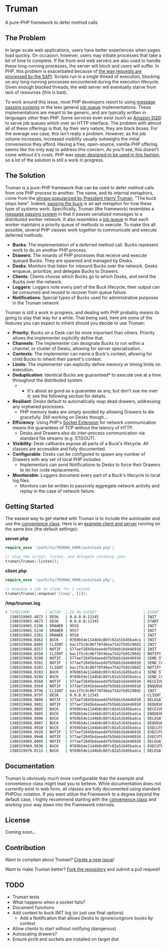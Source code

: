 Truman
======
A pure-PHP framework to defer method calls

The Problem
-----------
In large-scale web applications, users have better experiences when pages load quickly. On occasion, however,
users may initiate processes that take a bit of time to complete. If the front-end web servers are also used
to handle these long-running processes, the server will block and users will suffer. In PHP, this problem is
exacerbated because of [the way requests are processed by the SAPI][1]. Scripts run in a single thread
of execution, blocking on any long-running processes encountered during the execution lifecycle. Given enough
blocked threads, the web server will eventually starve from lack of resources (this is bad).

To work around this issue, most PHP developers resort to using [message passing systems][2] or the less general
[job queue][3] implementations. These implementations are meant to be generic, and are typically written in languages
other than PHP. Some services even exist (such as [Amazon SQS][4]) to serve job queues which over an HTTP interface.
The problem with almost all of these offerings is that, by their very nature, they are black boxes. For the average use
case, this isn't really a problem. However, as the job volume increases, increased visibility usually outweighs the
initial convenience they afford. Having a free, open-source, vanilla-PHP offering seems like the only way to address
this concern. As you'll see, this doesn't come without it's costs. PHP was [never designed to be used in this fashion][5],
so a lot of the solution is still a work in progress.

The Solution
------------
Truman is a pure-PHP framework that can be used to defer method calls from one PHP process to another. The name, and its
internal metaphors, come from the [phrase popularized by President Harry Truman][6], "The buck stops here". Indeed,
[passing the buck][7] is an apt metaphor for how these type of systems work. Specifically, Truman (the framework) resembles
a [message passing system][2] in that it passes serialized messages to a distributed worker network. It also resembles
a [job queue][3] in that each worker maintains a priority queue of methods to execute. To make this all possible, several
PHP classes work together to communicate and execute deferred methods:

- __Bucks__: The implementation of a deferred method call. Bucks represent work to do on another PHP process.
- __Drawers__: The innards of PHP processes that receive and execute queued Bucks. They are spawned and managed by Desks.
- __Desks__: Monitors that listen for inbound Bucks over the network. Desks enqueue, prioritize, and delegate Bucks to Drawers.
- __Clients__: Clients choose which Bucks go to which Desks, and send the Bucks over the network.
- __Loggers__: Loggers note every part of the Buck lifecycle; their output can be consumed and reused to recover from queue failure.
- __Notifications__: Special types of Bucks used for administrative purposes in the Truman network

Truman is still a work in progress, and dealing with PHP probably means its going to stay that way for a while. That
being said, here are some of the features you can expect to inherit should you decide to use Truman:

- __Priority__: Bucks on a Desk can be more important than others. Priority allows the implementer explicitly define that.
- __Channels__: The implementer can designate Bucks to run within a channel, or cluster of Desks, allowing for server specialization.
- __Contexts__: The implementer can name a Buck's context, allowing for child Bucks to inherit their parent's context.
- __Limits__: The implementer can explicitly define memory or timing limits on execution.
- __Deduplication__: Identical Bucks are guaranteed* to execute one at a time throughout the distributed system.
  + * It's about as good as a guarantee as any, but don't sue me over it; see the following section for details.
- __Resiliant__: Desks default to automatically reap dead drawers, addressing any orphaned processes.
  + PHP memory leaks are simply avoided by allowing Drawers to die gracefully. Still working on Desks though...
- __Efficiency__: Using PHP's [Socket Extension][8] for network communication means the guarantees of TCP without the latency of HTTP.
  + Desks and Drawers also do inter-process communication via standard file streams (e.g. STDOUT).
- __Visibility__: Desk callbacks expose all parts of a Buck's lifecycle. All classes are accessible and fully documented.
- __Configurable__: Desks can be configured to spawn any number of Drawers with any set of local PHP includes.
  + Implementors can send Notifications to Desks to force their Drawers to do hot code replacements.
- __Monitorable__: Loggers document every part of a Buck's lifecycle to local log files.
  + Monitors can be written to passively aggregate network activity and replay in the case of network failure.


Getting Started
---------------
The easiest way to get started with Truman is to include the autoloader and use the [convenience class][9]. Here is an
[example client and server][10] running on the same box (the default settings):

__server.php__
```php
require_once '/path/to/TRUMAN_HOME/autoload.php';

// stop the script, listen, and delegate incoming jobs
truman\Truman::listen();
```

__client.php__
```php
require_once '/path/to/TRUMAN_HOME/autoload.php';

// enqueue a job to sleep for 1 second
truman\Truman::enqueue('sleep', [1]);
```

__/tmp/truman.log__
```sh
# TIMESTAMP       | ACTOR  | ID OR SOCKET                     | EVENT             | DETAILS
  1380319965.4672 | DESK   | 0.0.0.0:12345                    | INIT              | [9557,9558,9559]
  1380319965.4673 | DESK   | 0.0.0.0:12345                    | START             |
  1380319965.5196 | DRAWER | 9559                             | INIT              |
  1380319965.5234 | DRAWER | 9557                             | INIT              |
  1380319965.5261 | DRAWER | 9558                             | INIT              |
  1380319968.8462 | BUCK   | 0769b54e1144b8c807c02a51645badca | INIT              | {"callable":"sleep","args":[1],"options":[]}
  1380319968.8485 | CLIENT | bac1f5c9c06f70f46ea7542fb95290d2 | INIT              | {"desks":["127.0.0.1:12345"],"timestamp":"1380319968.8485"}
  1380319968.8557 | NOTIF  | 577aef2845bdaeeddfb5bbb16d446910 | INIT              | {"type":0,"notice":"YToxOntpOjA7YTozOntzOjQ6InBvcnQiO2k6MTIzNDU7czo0OiJob3N0IjtzOjk6IjEyNy4wLjAuMSI7czo4OiJjaGFubmVscyI7YToxOntpOjA7czo3OiJkZWZhdWx0Ijt9fX0=@1380319968.8485","options":{"priority":9223372036854775807}}
  1380319968.8558 | CLIENT | bac1f5c9c06f70f46ea7542fb95290d2 | NOTIFY_START      | "YToxOntpOjA7YTozOntzOjQ6InBvcnQiO2k6MTIzNDU7czo0OiJob3N0IjtzOjk6IjEyNy4wLjAuMSI7czo4OiJjaGFubmVscyI7YToxOntpOjA7czo3OiJkZWZhdWx0Ijt9fX0=@1380319968.8485"
  1380319968.9280 | NOTIF  | 577aef2845bdaeeddfb5bbb16d446910 | SEND_START        | "127.0.0.1:12345"
  1380319968.9282 | NOTIF  | 577aef2845bdaeeddfb5bbb16d446910 | SEND_COMPLETE     | "127.0.0.1:12345"
  1380319968.9283 | CLIENT | bac1f5c9c06f70f46ea7542fb95290d2 | NOTIFY_COMPLETE   |
  1380319968.9283 | BUCK   | 0769b54e1144b8c807c02a51645badca | SEND_START        | "127.0.0.1:12345"
  1380319968.9284 | BUCK   | 0769b54e1144b8c807c02a51645badca | SEND_COMPLETE     | "127.0.0.1:12345"
  1380319968.9568 | NOTIF  | 577aef2845bdaeeddfb5bbb16d446910 | RECEIVED          | "0.0.0.0:12345"
  1380319968.9569 | NOTIF  | 577aef2845bdaeeddfb5bbb16d446910 | ENQUEUED          | 9223372036854775807
  1380319968.9796 | CLIENT | bac1f5c9c06f70f46ea7542fb95290d2 | INIT              | {"desks":["127.0.0.1:12345"],"timestamp":"1380319968.8485"}
  1380319968.9797 | DESK   | 0.0.0.0:12345                    | CLIENT_UPDATE     | "bac1f5c9c06f70f46ea7542fb95290d2"
  1380319968.9800 | NOTIF  | 577aef2845bdaeeddfb5bbb16d446910 | DELEGATE_START    | 9557
  1380319968.9801 | NOTIF  | 577aef2845bdaeeddfb5bbb16d446910 | DEQUEUED          |
  1380319968.9805 | BUCK   | 0769b54e1144b8c807c02a51645badca | RECEIVED          | "0.0.0.0:12345"
  1380319968.9805 | BUCK   | 0769b54e1144b8c807c02a51645badca | ENQUEUED          | 2048
  1380319968.9806 | BUCK   | 0769b54e1144b8c807c02a51645badca | DELEGATE_START    | 9558
  1380319968.9807 | BUCK   | 0769b54e1144b8c807c02a51645badca | DEQUEUED          |
  1380319968.9910 | BUCK   | 0769b54e1144b8c807c02a51645badca | EXECUTE_START     | 9558
  1380319968.9928 | NOTIF  | 577aef2845bdaeeddfb5bbb16d446910 | EXECUTE_START     | 9557
  1380319968.9940 | NOTIF  | 577aef2845bdaeeddfb5bbb16d446910 | EXECUTE_COMPLETE  | {"pid":9557,"runtime":4.2915344238281e-5,"memory_base":262144,"retval":"YToxOntpOjA7YTozOntzOjQ6InBvcnQiO2k6MTIzNDU7czo0OiJob3N0IjtzOjk6IjEyNy4wLjAuMSI7czo4OiJjaGFubmVscyI7YToxOntpOjA7czo3OiJkZWZhdWx0Ijt9fX0=@1380319968.8485","memory":262144}
  1380319969.0005 | NOTIF  | 577aef2845bdaeeddfb5bbb16d446910 | DELEGATE_COMPLETE | 9557
  1380319969.9936 | BUCK   | 0769b54e1144b8c807c02a51645badca | EXECUTE_COMPLETE  | {"pid":9558,"runtime":1.0010588169098,"memory_base":262144,"retval":0,"memory":262144}
  1380319970.0113 | BUCK   | 0769b54e1144b8c807c02a51645badca | DELEGATE_COMPLETE | 9558
```

Documentation
--------------
Truman is obviously much more configurable than the example and convenience class might lead you to believe. While
documentation does not currently exist in web form, all classes are fully documented using standard PHPDoc notation. If
you want utilize the Framework to a degree beyond the default case, I highly recommend starting with the [convenience
class][9] and working your way down into the Framework internals.

License
-------
Coming soon...

Contribution
------------
Want to complain about Truman? [Create a new issue][11]!

Want to make Truman better? [Fork the repository][12] and submit a pull request!

TODO
----
- Truman tests
- What happens when a socket fails?
- Document functions
- Add context to buck INIT log (or just use final options)
  - Add a Notification that allows Desks to ignore/unignore bucks by context
- Allow clients to start without notifying (dangerous)
- Autoscaling drawers?
- Ensure pcntl and sockets are installed on target dist

[1]:http://abhinavsingh.com/blog/2008/11/how-does-php-echos-a-hello-world-behind-the-scene/
[2]:http://en.wikipedia.org/wiki/Message_passing
[3]:http://en.wikipedia.org/wiki/Job_queue
[4]:http://aws.amazon.com/sqs
[5]:http://software-gunslinger.tumblr.com/post/47131406821/php-is-meant-to-die
[6]:http://en.wiktionary.org/wiki/the_buck_stops_here
[7]:http://en.wikipedia.org/wiki/Buck_passing
[8]:http://php.net/manual/en/book.sockets.php
[9]:TODO
[10]:TODO
[11]:/azoff/truman/issues/new
[12]:/azoff/truman/fork